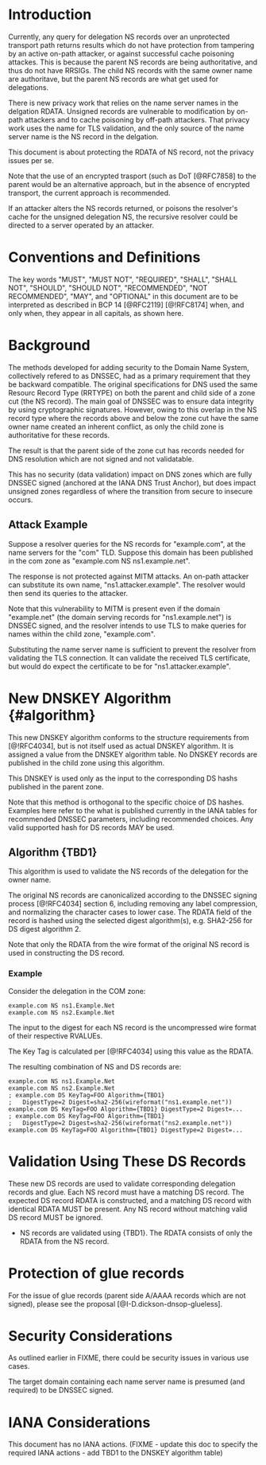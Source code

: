 
# Introduction


Currently, any query for delegation NS records over an unprotected transport path returns results which do not have protection from tampering by an active on-path attacker, or against successful cache poisoning attackes. This is because the parent NS records are being authoritative, and thus do not have RRSIGs. The child NS records with the same owner name are authoritave, but the parent NS records are what get used for delegations.

There is new privacy work that relies on the name server names in the delgation RDATA. Unsigned records are vulnerable to modification by on-path attackers and to cache poisoning by off-path attackers.
That privacy work uses the name for TLS validation, and the only source of the name server name is the NS record in the delgation.

This document is about protecting the RDATA of NS record, not the privacy issues per se.

Note that the use of an encrypted trasport (such as DoT [@RFC7858] to the parent would be an alternative approach, but in the absence of encrypted transport, the current approach is recommended.

If an attacker alters the NS records returned, or poisons the resolver's cache for the unsigned delegation NS, the recursive resolver could be directed to a server operated by an attacker.


# Conventions and Definitions

The key words "MUST", "MUST NOT", "REQUIRED", "SHALL", "SHALL NOT", "SHOULD",
"SHOULD NOT", "RECOMMENDED", "NOT RECOMMENDED", "MAY", and "OPTIONAL" in this
document are to be interpreted as described in BCP 14 [@RFC2119] [@!RFC8174]
when, and only when, they appear in all capitals, as shown here.

# Background

The methods developed for adding security to the Domain Name System, collectively refered to as DNSSEC, had as a primary requirement that they be backward compatible. The original specifications for DNS used the same Resourc Record Type (RRTYPE) on both the parent and child side of a zone cut (the NS record). The main goal of DNSSEC was to ensure data integrity by using cryptographic signatures. However, owing to this overlap in the NS record type  where the records above and below the zone cut have the same owner name  created an inherent conflict, as only the child zone is authoritative for these records.

The result is that the parent side of the zone cut has records needed for DNS resolution  which are not signed  and not validatable.

This has no security (data validation) impact on DNS zones which are fully DNSSEC signed (anchored at the IANA DNS Trust Anchor), but does impact unsigned zones regardless of where the transition from secure to insecure occurs.

## Attack Example
Suppose a resolver queries for the NS records for "example.com", at the name servers for the "com" TLD.
Suppose this domain has been published in the com zone as "example.com NS ns1.example.net".

The response is not protected against MITM attacks. An on-path attacker can substitute its own name, "ns1.attacker.example". The resolver would then send its queries to the attacker.

Note that this vulnerability to MITM is present even if the domain "example.net" (the domain serving records for "ns1.example.net") is DNSSEC signed, and the resolver intends to use TLS to make queries for names within the child zone, "example.com".

Substituting the name server name is sufficient to prevent the resolver from validating the TLS connection. It can validate the received TLS certificate, but would do expect the certificate to be for "ns1.attacker.example". 

# New DNSKEY Algorithm {#algorithm}

This new DNSKEY algorithm conforms to the structure requirements from [@!RFC4034], but is not itself used as actual DNSKEY algorithm. It is assigned a value from the DNSKEY algorithm table. No DNSKEY records are published in the child zone using this algorithm.

This DNSKEY is used only as the input to the corresponding DS hashs published in the parent zone.

Note that this method is orthogonal to the specific choice of DS hashes. Examples here refer to the what is published currently in the IANA tables for recommended DNSSEC parameters, including recommended choices. Any valid supported hash for DS records MAY be used.

## Algorithm {TBD1}

This algorithm is used to validate the NS records of the delegation for the owner name.

The original NS records are canonicalized according to the DNSSEC signing process [@!RFC4034] section 6, including removing any label compression, and normalizing the character cases to lower case. The RDATA field of the record is hashed using the selected digest algorithm(s), e.g. SHA2-256 for DS digest algorithm 2.

Note that only the RDATA from the wire format of the original NS record is used in constructing the DS record.

### Example

Consider the delegation in the COM zone:

    example.com NS ns1.Example.Net
    example.com NS ns2.Example.Net

The input to the digest for each NS record is the uncompressed wire format of their respective RVALUEs.

The Key Tag is calculated per [@!RFC4034] using this value as the RDATA.

The resulting combination of NS and DS records are:

    example.com NS ns1.Example.Net
    example.com NS ns2.Example.Net
    ; example.com DS KeyTag=FOO Algorithm={TBD1}
    ;   DigestType=2 Digest=sha2-256(wireformat("ns1.example.net"))
    example.com DS KeyTag=FOO Algorithm={TBD1} DigestType=2 Digest=...
    ; example.com DS KeyTag=FOO Algorithm={TBD1}
    ;   DigestType=2 Digest=sha2-256(wireformat("ns2.example.net"))
    example.com DS KeyTag=FOO Algorithm={TBD1} DigestType=2 Digest=...


# Validation Using These DS Records

These new DS records are used to validate corresponding delegation records and glue.
Each NS record must have a matching DS record. The expected DS record RDATA is constructed, and a matching DS record with identical RDATA MUST be present. Any NS record without matching valid DS record MUST be ignored.

* NS records are validated using {TBD1}. The RDATA consists of only the RDATA from the NS record.

# Protection of glue records

For the issue of glue records (parent side A/AAAA records which are not signed), please see the proposal [@I-D.dickson-dnsop-glueless].

# Security Considerations

As outlined earlier in FIXME, there could be security issues in various use
cases.

The target domain containing each name server name is presumed (and required) to be DNSSEC signed. 

# IANA Considerations

This document has no IANA actions.
(FIXME - update this doc to specify the required IANA actions - add TBD1 to the DNSKEY algorithm table)

